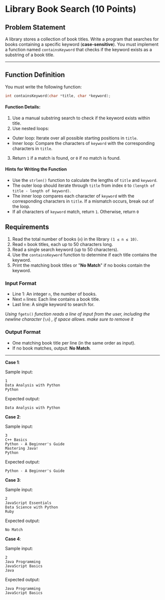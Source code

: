 # Library Book Search (10 Points)

## Problem Statement
A library stores a collection of book titles. Write a program that searches for books containing a specific keyword (**case-sensitive**). You must implement a function named `containsKeyword` that checks if the keyword exists as a substring of a book title.

---

## Function Definition
You must write the following function:

```c
int containsKeyword(char *title, char *keyword);
```
#### Function Details:

1. Use a manual substring search to check if the keyword exists within title.
2. Use nested loops:
 * Outer loop: Iterate over all possible starting positions in `title`.
 * Inner loop: Compare the characters of `keyword` with the corresponding characters in `title`.
3. Return `1` if a match is found, or `0` if no match is found.

#### Hints for Writing the Function

* Use the `strlen()` function to calculate the lengths of `title` and `keyword`.
* The outer loop should iterate through `title` from index `0` to `(length of title - length of keyword)`.
* The inner loop compares each character of `keyword` with the corresponding characters in `title`. If a mismatch occurs, break out of the loop.
* If all characters of `keyword` match, return `1`. Otherwise, return `0`

## Requirements
1. Read the total number of books (`n`) in the library `(1 ≤ n ≤ 10)`.
2. Read `n` book titles, each up to 50 characters long.
3. Read a single search keyword (up to 50 characters).
4. Use the `containsKeyword` function to determine if each title contains the keyword.
5. Print the matching book titles or "**No Match**" if no books contain the keyword.

### Input Format
* Line 1: An integer `n`, the number of books.
* Next `n` lines: Each line contains a book title.
* Last line: A single keyword to search for.

*Using* `fgets()` *function reads a line of input from the user, including the newline character* (`\n`) *, if space allows. make sure to remove it*

### Output Format
* One matching book title per line (in the same order as input).
* If no book matches, output: **No Match**.





<hr>

**Case 1**:

Sample input:


```text
1
Data Analysis with Python
Python
```

Expected output:

```text
Data Analysis with Python
```

**Case 2**:

Sample input:

```text
3
C++ Basics
Python - A Beginner's Guide
Mastering Java!
Python
```

Expected output:

```text
Python - A Beginner's Guide
```

**Case 3**:

Sample input:

```text
2
JavaScript Essentials
Data Science with Python
Ruby
```

Expected output:

```text
No Match
```

**Case 4**:

Sample input:

```text
2
Java Programming
JavaScript Basics
Java
```

Expected output:

```text
Java Programming
JavaScript Basics
```

